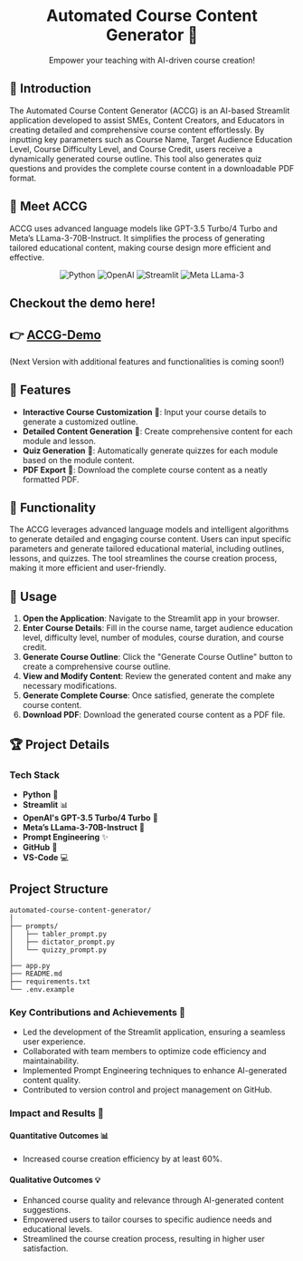 <h1 align="center">Automated Course Content Generator 🤖</h1>

<p align="center">
Empower your teaching with AI-driven course creation!
</p>

## 📘 Introduction

The Automated Course Content Generator (ACCG) is an AI-based Streamlit application developed to assist SMEs, Content Creators, and Educators in creating detailed and comprehensive course content effortlessly. By inputting key parameters such as Course Name, Target Audience Education Level, Course Difficulty Level, and Course Credit, users receive a dynamically generated course outline. This tool also generates quiz questions and provides the complete course content in a downloadable PDF format.

## 🤖 Meet ACCG

ACCG uses advanced language models like GPT-3.5 Turbo/4 Turbo and Meta’s LLama-3-70B-Instruct. It simplifies the process of generating tailored educational content, making course design more efficient and effective.
<p align="center">
  <img src="https://img.shields.io/badge/Python-%233776AB.svg?style=for-the-badge&logo=Python&logoColor=white" alt="Python">
  <img src="https://img.shields.io/badge/OpenAI-%23FFFFFF.svg?style=for-the-badge&logo=OpenAI&logoColor=black" alt="OpenAI">
  <img src="https://img.shields.io/badge/Streamlit-%23FF0000.svg?style=for-the-badge&logo=Streamlit&logoColor=red&color=white" alt="Streamlit">
  <img src="https://img.shields.io/badge/Meta-LLama--3-%233776AB.svg?style=for-the-badge&logo=Meta&logoColor=white" alt="Meta LLama-3">
</p>

## Checkout the demo here!
## 👉 [ACCG-Demo](https://www.veed.io/view/fd48948d-6db0-4411-ada7-cfd40ffb19d4?panel=share)
(Next Version with additional features and functionalities is coming soon!)

## 🌟 Features

- **Interactive Course Customization** 🎨: Input your course details to generate a customized outline.
- **Detailed Content Generation** 📝: Create comprehensive content for each module and lesson.
- **Quiz Generation** 🧩: Automatically generate quizzes for each module based on the module content.
- **PDF Export** 📄: Download the complete course content as a neatly formatted PDF.

## 📝 Functionality

The ACCG leverages advanced language models and intelligent algorithms to generate detailed and engaging course content. Users can input specific parameters and generate tailored educational material, including outlines, lessons, and quizzes. The tool streamlines the course creation process, making it more efficient and user-friendly.

## 🚀 Usage

1. **Open the Application**: Navigate to the Streamlit app in your browser.
2. **Enter Course Details**: Fill in the course name, target audience education level, difficulty level, number of modules, course duration, and course credit.
3. **Generate Course Outline**: Click the "Generate Course Outline" button to create a comprehensive course outline.
4. **View and Modify Content**: Review the generated content and make any necessary modifications.
5. **Generate Complete Course**: Once satisfied, generate the complete course content.
6. **Download PDF**: Download the generated course content as a PDF file.

## 🏆 Project Details

### Tech Stack

- **Python** 🐍
- **Streamlit** 📊
- **OpenAI's GPT-3.5 Turbo/4 Turbo** 🤖
- **Meta’s LLama-3-70B-Instruct** 🦙
- **Prompt Engineering** ✨
- **GitHub** 🐙
- **VS-Code** 💻

## Project Structure

```plaintext
automated-course-content-generator/
│
├── prompts/
│   ├── tabler_prompt.py
│   ├── dictator_prompt.py
│   └── quizzy_prompt.py
│
├── app.py
├── README.md
├── requirements.txt
└── .env.example
```

### Key Contributions and Achievements 🌟

- Led the development of the Streamlit application, ensuring a seamless user experience.
- Collaborated with team members to optimize code efficiency and maintainability.
- Implemented Prompt Engineering techniques to enhance AI-generated content quality.
- Contributed to version control and project management on GitHub.

### Impact and Results 🚀

#### Quantitative Outcomes 📊

- Increased course creation efficiency by at least 60%.

#### Qualitative Outcomes 💡

- Enhanced course quality and relevance through AI-generated content suggestions.
- Empowered users to tailor courses to specific audience needs and educational levels.
- Streamlined the course creation process, resulting in higher user satisfaction.




<!--## ⚖️ License

This project is licensed under the MIT License - see the [LICENSE](LICENSE) file for details.--!>
